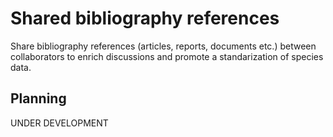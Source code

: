 # Shared bibliography references

Share bibliography references (articles, reports, documents etc.) between collaborators to enrich discussions and promote a standarization of species data.

## Planning

UNDER DEVELOPMENT